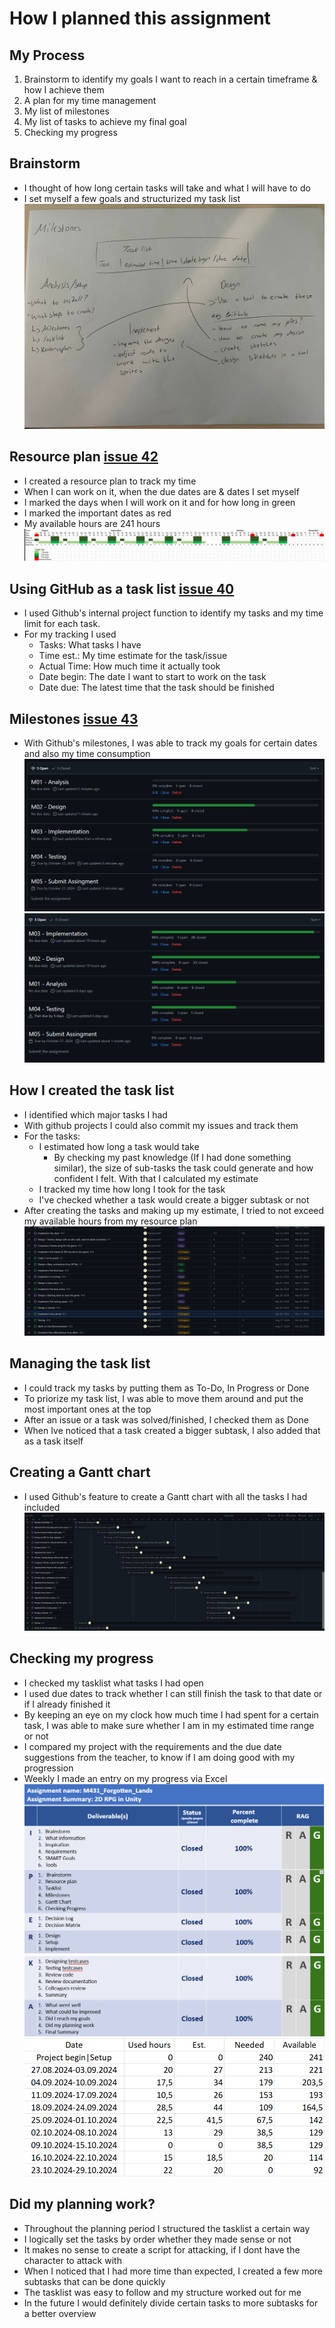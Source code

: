 # How I planned this assignment

## My Process
1. Brainstorm to identify my goals I want to reach in a certain timeframe & how I achieve them
2. A plan for my time management
3. My list of milestones
4. My list of tasks to achieve my final goal
5. Checking my progress

## Brainstorm
* I thought of how long certain tasks will take and what I will have to do
* I set myself a few goals and structurized my task list
![Brainstorm][BS]

## Resource plan [issue 42]
* I created a resource plan to track my time
* When I can work on it, when the due dates are & dates I set myself
* I marked the days when I will work on it and for how long in green
* I marked the important dates as red
* My available hours are 241 hours
![Resource Plan][RP]

## Using GitHub as a task list [issue 40]
* I used Github's internal project function to identify my tasks and my time limit for each task.
* For my tracking I used
    * Tasks: What tasks I have
    * Time est.: My time estimate for the task/issue
    * Actual Time: How much time it actually took
    * Date begin: The date I want to start to work on the task
    * Date due: The latest time that the task should be finished
  
## Milestones [issue 43]
* With Github's milestones, I was able to track my goals for certain dates and also my time consumption
![Milestones][MS]
![Updated Milestones][MSN]

## How I created the task list
* I identified which major tasks I had
* With github projects I could also commit my issues and track them
* For the tasks:
    * I estimated how long a task would take
        * By checking my past knowledge (If I had done something similar), the size of sub-tasks the task could generate and how confident I felt. With that I calculated my estimate
    * I tracked my time how long I took for the task
    * I've checked whether a task would create a bigger subtask or not
* After creating the tasks and making up my estimate, I tried to not exceed my available hours from my resource plan
![Tasklist][TL]

## Managing the task list
* I could track my tasks by putting them as To-Do, In Progress or Done
* To priorize my task list, I was able to move them around and put the most important ones at the top
* After an issue or a task was solved/finished, I checked them as Done
* When Ive noticed that a task created a bigger subtask, I also added that as a task itself

## Creating a Gantt chart
* I used Github's feature to create a Gantt chart with all the tasks I had included
![Gantt Chart][GC]

## Checking my progress
* I checked my tasklist what tasks I had open
* I used due dates to track whether I can still finish the task to that date or if I already finished it
* By keeping an eye on my clock how much time I had spent for a certain task, I was able to make sure whether I am in my estimated time range or not
* I compared my project with the requirements and the due date suggestions from the teacher, to know if I am doing good with my progression
* Weekly I made an entry on my progress via Excel
![Checking my progress][progress1]
![Checking my progress 2][progress2]
![Checking my progress with excel][progressExcel]

## Did my planning work?
* Throughout the planning period I structured the tasklist a certain way
* I logically set the tasks by order whether they made sense or not
* It makes no sense to create a script for attacking, if I dont have the character to attack with
* When I noticed that I had more time than expected, I created a few more subtasks that can be done quickly
* The tasklist was easy to follow and my structure worked out for me
* In the future I would definitely divide certain tasks to more subtasks for a better overview


[RP]: ../02_Resources/Images/02_ResourcePlan.png
[TL]: ../02_Resources/Images/02_TaskList.png
[MS]: ../02_Resources/Images/02_Milestones.png
[MSN]: ../02_Resources/Images/02_MilestonesNew.png
[BS]: ../02_Resources/Images/02_Brainstorm.jpeg
[GC]: ../02_Resources/Images/02_GanttChart.png
[progress1]: ../02_Resources/Images/02_CheckingMyProgress1.png
[progress2]: ../02_Resources/Images/02_CheckingMyProgress2.png
[progressExcel]: ../02_Resources/Images/02_CheckingMyProgressExcel.png

[issue 40]: https://github.com/MysterionNY/m431_ap24a_ForgottenLands/issues/40
[issue 42]: https://github.com/MysterionNY/m431_ap24a_ForgottenLands/issues/42
[issue 43]: https://github.com/MysterionNY/m431_ap24a_ForgottenLands/issues/43
